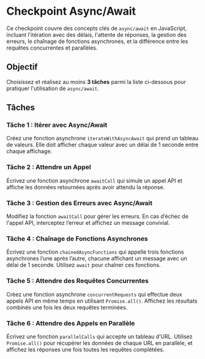 # Checkpoint Async/Await

Ce checkpoint couvre des concepts clés de `async/await` en JavaScript, incluant l'itération avec des délais, l'attente de réponses, la gestion des erreurs, le chaînage de fonctions asynchrones, et la différence entre les requêtes concurrentes et parallèles.

## Objectif

Choisissez et réalisez au moins **3 tâches** parmi la liste ci-dessous pour pratiquer l'utilisation de `async/await`.

## Tâches

### Tâche 1 : Itérer avec Async/Await

Créez une fonction asynchrone `iterateWithAsyncAwait` qui prend un tableau de valeurs. Elle doit afficher chaque valeur avec un délai de 1 seconde entre chaque affichage.

### Tâche 2 : Attendre un Appel

Écrivez une fonction asynchrone `awaitCall` qui simule un appel API et affiche les données retournées après avoir attendu la réponse.

### Tâche 3 : Gestion des Erreurs avec Async/Await

Modifiez la fonction `awaitCall` pour gérer les erreurs. En cas d’échec de l'appel API, interceptez l’erreur et affichez un message convivial.

### Tâche 4 : Chaînage de Fonctions Asynchrones

Écrivez une fonction `chainedAsyncFunctions` qui appelle trois fonctions asynchrones l’une après l’autre, chacune affichant un message avec un délai de 1 seconde. Utilisez `await` pour chaîner ces fonctions.

### Tâche 5 : Attendre des Requêtes Concurrentes

Créez une fonction asynchrone `concurrentRequests` qui effectue deux appels API en même temps en utilisant `Promise.all()`. Affichez les résultats combinés une fois les deux requêtes terminées.

### Tâche 6 : Attendre des Appels en Parallèle

Écrivez une fonction `parallelCalls` qui accepte un tableau d’URL. Utilisez `Promise.all()` pour récupérer les données de chaque URL en parallèle, et affichez les réponses une fois toutes les requêtes complétées.

